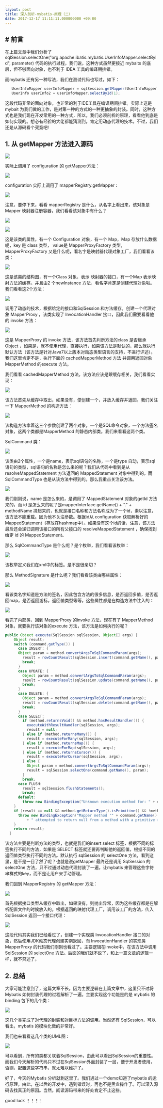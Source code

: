 ```yaml
---
layout: post
title: 深入剖析-mybatis-原理（二）
date: 2017-12-17 11:11:11.000000000 +09:00
---
```

## # 前言

在上篇文章中我们分析了 sqlSession.selectOne("org.apache.ibatis.mybatis.UserInfoMapper.selectById", parameter) 代码的执行过程，我们说，这种方式虽然更接近 mybaits 的底层，但不够面向对象，也不利于 IDEA 工具的编译期排错。

而mybatis 还有另一种写法，我们在测试代码也写过，如下：

```java
   UserInfoMapper userInfoMapper = sqlSession.getMapper(UserInfoMapper.class);
   UserInfo userInfo2 = userInfoMapper.selectById(1);
```

这段代码非常的面向对象，也非常的利于IDE工具在编译期间排错。实际上这是mybait 为我们做的工作，是对第一种的方式的一种更抽象的封装。同时，这种方式也是我们现在开发常用的一种方式，所以，我们必须剖析的原理，看看他到底是如何实现的。想必有经验的大佬都能猜测到，肯定用动态代理的技术。不过，我们还是从源码看个究竟吧!

## 1. 从 getMapper 方法进入源码

![](http://upload-images.jianshu.io/upload_images/4236553-ff694d625cc85828.png?imageMogr2/auto-orient/strip%7CimageView2/2/w/1240)

实际上调用了 configuration 的 getMapper方法：

![](http://upload-images.jianshu.io/upload_images/4236553-da3aa1ec0a3d0302.png?imageMogr2/auto-orient/strip%7CimageView2/2/w/1240)

configuration  实际上调用了 mapperRegistry.getMapper：

![](http://upload-images.jianshu.io/upload_images/4236553-19bfd6f8d9a4ffc6.png?imageMogr2/auto-orient/strip%7CimageView2/2/w/1240)

注意，要停下来，看看 mapperRegistry 是什么，从名字上看出来，该对象是Mapper 映射器注册容器，我们看看该对象中有什么？

![](http://upload-images.jianshu.io/upload_images/4236553-c31c196e39e8f7fa.png?imageMogr2/auto-orient/strip%7CimageView2/2/w/1240)

![](http://upload-images.jianshu.io/upload_images/4236553-529c24e1aa81540e.png?imageMogr2/auto-orient/strip%7CimageView2/2/w/1240)


这是该类的属性，有一个 Configuration 对象，有一个 Map，Map 存放什么数据呢，key 是 class 类型， value是 MapperProxyFactory 类型，MapperProxyFactory  又是什么呢，看名字是映射器代理对象工厂，我们看看该类：

![](http://upload-images.jianshu.io/upload_images/4236553-a386a3c180617e3d.png?imageMogr2/auto-orient/strip%7CimageView2/2/w/1240)


这是该类的结构图，有一个Class 对象，表示 映射器的接口，有一个Map 表示映射方法的缓存。并且由2 个newInstance 方法，看名字肯定是创建代理对象啦。我们看看这2个方法：

![](http://upload-images.jianshu.io/upload_images/4236553-f73fe5a113d6772c.png?imageMogr2/auto-orient/strip%7CimageView2/2/w/1240)

调用了动态的技术，根据给定的接口和SqlSession 和方法缓存，创建一个代理对象 MapperProxy ，该类实现了 InvocationHandler 接口，因此我们需要看看他的 invoke 方法：

![](http://upload-images.jianshu.io/upload_images/4236553-34f1449343bb4e42.png?imageMogr2/auto-orient/strip%7CimageView2/2/w/1240)


这是  MapperProxy 的 invoke 方法，该方法首先判断方法的class 是否继承 Object ，如果是，就不使用代理，直接执行，如果该方法是默认的，那么就执行默认方法（该方法是针对Java7以上版本对动态类型语言的支持，不进行详述）。我们这里肯定不是，执行下面的 cachedMapperMethod 方法 并调用返回对象 MapperMethod 的execute 方法。

我们看看 cachedMapperMethod  方法，该方法应该是跟缓存相关，我们看看实现：

![](http://upload-images.jianshu.io/upload_images/4236553-afbebcdf7a8cd59f.png?imageMogr2/auto-orient/strip%7CimageView2/2/w/1240)

该方法首先从缓存中取出，如果没有，便创建一个，并放入缓存并返回。我们关注一下 MapperMethod 的构造方法：

![](http://upload-images.jianshu.io/upload_images/4236553-909387fc49bc21b0.png?imageMogr2/auto-orient/strip%7CimageView2/2/w/1240)

该构造方法拿着这三个参数创建了两个对象，一个是SQL命令对象，一个方法签名对象，这两个类都是MapperMethod 的静态内部类。我们来看看这两个类。

SqlCommand 类：

![](http://upload-images.jianshu.io/upload_images/4236553-c4b930d3f264359f.png?imageMogr2/auto-orient/strip%7CimageView2/2/w/1240)

该类由2个属性，一个是name，表示sql语句的名称，一个是type 自动，表示sql语句的类型，sql语句的名称是怎么来的呢？我们从代码中看到是从 resolveMappedStatement 方法返回的 MappedStatement 对象中得到的。而 SqlCommandType 也是从该方法中得到的。那么我重点关注该方法。

![](http://upload-images.jianshu.io/upload_images/4236553-1bc1b3da65e133b1.png?imageMogr2/auto-orient/strip%7CimageView2/2/w/1240)

我们刚刚说，name 是怎么来的，是调用了 MappedStatement 对象的getId 方法来的，而 id 是怎么来的呢？是mapperInterface.getName() + "." + methodName 拼起来的，也就是接口名称和方法名称成为了一个id，素以注意，该方法不能重载。因为他不关注参数。根据id从 configuration 获取解析好的MappedStatement（存放在hashmap中）。如果没有这个id的话，注意，该方法最后还会递归调用该接口的所有父接口的 resolveMappedStatement ，确保找到给定 id 的 MappedStatement。

那么 SqlCommandType  是什么呢？是个枚举，我们看看该枚举：

![](http://upload-images.jianshu.io/upload_images/4236553-95e50440f6556558.png?imageMogr2/auto-orient/strip%7CimageView2/2/w/1240)

该枚举定义我们在xml中的标签。是不是很亲切？

那么 MethodSignature 是什么呢？我们看看该类由哪些属性：

![](http://upload-images.jianshu.io/upload_images/4236553-8edcdfeaff0995dc.png?imageMogr2/auto-orient/strip%7CimageView2/2/w/1240)

看该类名字知道是方法的签名，因此包含方法的很多信息，是否返回多值，是否返回map，是否返回游标，返回值类型等等，这些属性都是在构造方法中注入的：

![](http://upload-images.jianshu.io/upload_images/4236553-e24af4c4c1d7a32a.png?imageMogr2/auto-orient/strip%7CimageView2/2/w/1240)

看完了内部类，回到 MapperProxy 的invoke 方法，现在有了 MapperMethod 对象，就要执行该对象的execute 方法，该方法是如何执行的呢？

````java
public Object execute(SqlSession sqlSession, Object[] args) {
    Object result;
    switch (command.getType()) {
      case INSERT: {
      Object param = method.convertArgsToSqlCommandParam(args);
        result = rowCountResult(sqlSession.insert(command.getName(), param));
        break;
      }
      case UPDATE: {
        Object param = method.convertArgsToSqlCommandParam(args);
        result = rowCountResult(sqlSession.update(command.getName(), param));
        break;
      }
      case DELETE: {
        Object param = method.convertArgsToSqlCommandParam(args);
        result = rowCountResult(sqlSession.delete(command.getName(), param));
        break;
      }
      case SELECT:
        if (method.returnsVoid() && method.hasResultHandler()) {
          executeWithResultHandler(sqlSession, args);
          result = null;
        } else if (method.returnsMany()) {
          result = executeForMany(sqlSession, args);
        } else if (method.returnsMap()) {
          result = executeForMap(sqlSession, args);
        } else if (method.returnsCursor()) {
          result = executeForCursor(sqlSession, args);
        } else {
          Object param = method.convertArgsToSqlCommandParam(args);
          result = sqlSession.selectOne(command.getName(), param);
        }
        break;
      case FLUSH:
        result = sqlSession.flushStatements();
        break;
      default:
        throw new BindingException("Unknown execution method for: " + command.getName());
    }
    if (result == null && method.getReturnType().isPrimitive() && !method.returnsVoid()) {
      throw new BindingException("Mapper method '" + command.getName() 
          + " attempted to return null from a method with a primitive return type (" + method.getReturnType() + ").");
    }
    return result;
  }
````
该方法主要是判断方法的类型，也就是我们的insert select 标签，根据不同的标签执行不同的方法，如果是 SELECT 标签就还要再判断他的返回值，根据不同的返回值类型执行不同的方法。默认执行 sqlSession 的 selectOne 方法，看到这里，是不是一目了然了呢？也就是说getMapper 最终还是调用 SqlSession 的 selectOne 方法，只不过通过动态代理封装了一遍，让mybatis 来管理这些字符串样式的key，而不是让用户来手动管理。

我们回到 MapperRegistry 的 getMapper 方法：

![](http://upload-images.jianshu.io/upload_images/4236553-d4f49f5e2013655a.png?imageMogr2/auto-orient/strip%7CimageView2/2/w/1240)

首先根据接口类型从缓存中取出，如果没有，则抛出异常，因为这些缓存都是在解析配置文件的时候放入的。根据返回的映射代理工厂，调用该工厂的方法，传入 SqlSession 返回一个接口代理：

![](http://upload-images.jianshu.io/upload_images/4236553-1a6e9732af592d7e.png?imageMogr2/auto-orient/strip%7CimageView2/2/w/1240)

这段代码其实我们已经看过了，创建一个实现类 InvocationHandler 接口的对象，然后使用JDK动态代理创建实例返回，而 InvocationHandler  的实现类 MapperProxy 的代码我们刚刚也看过了。主要逻辑在invoke中，在该方法中调用 SqlSession 的 selectOne 方法。后面的我们就不说了，和上一篇文章的逻辑一样，就不赘述了。


## 2. 总结

大家可能注意到了，这篇文章不长，因为主要逻辑在上篇文章中，这里只不过将 Mybatis 如何封装代理的过程解析了一遍。主要实现这个功能是的是 mybatis 的binding 包下的几个类：

![](http://upload-images.jianshu.io/upload_images/4236553-a9585665c511ff4e.png?imageMogr2/auto-orient/strip%7CimageView2/2/w/1240)

这几个类完成了对代理的封装和对目标方法的调用。当然还有 SqlSession，可以看出，mybatis 的模块化做的非常好。

我们也来看看这几个类的UML图：

![](http://upload-images.jianshu.io/upload_images/4236553-dbd37c59a70f1dd3.png?imageMogr2/auto-orient/strip%7CimageView2/2/w/1240)

可以看到，所有的类都关联着SqlSession，由此可以看出SqlSession的重要性。而我们今天解析的代码只不过在SqlSession外面封装了一层，便于开发者使用，否则，配置这些字符串，就太难以维护了。

好了，今天的Mybatis 分析就到这里了。我们通过一个demo知道了mybatis 的运行原理，由此，在以后的开发中，遇到错误时，再也不是黑盒操作了。可以深入源码去找真正的原因。当然，阅读源码带来的好处肯定不止这些。


good luck ！！！！












